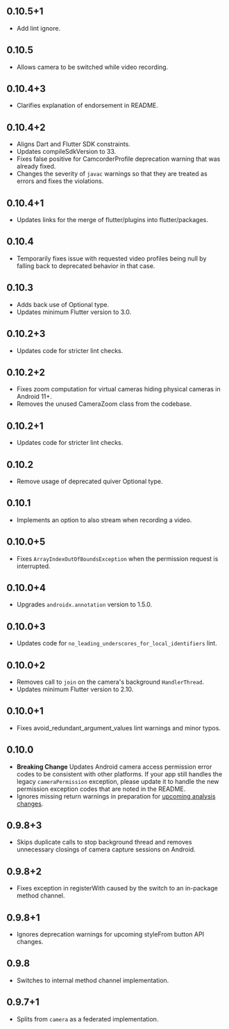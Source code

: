 ## 0.10.5+1

* Add lint ignore.

## 0.10.5

* Allows camera to be switched while video recording.
## 0.10.4+3

* Clarifies explanation of endorsement in README.

## 0.10.4+2

* Aligns Dart and Flutter SDK constraints.
* Updates compileSdkVersion to 33.
* Fixes false positive for CamcorderProfile deprecation warning
  that was already fixed.
* Changes the severity of `javac` warnings so that they are treated as errors and fixes the violations.

## 0.10.4+1

* Updates links for the merge of flutter/plugins into flutter/packages.

## 0.10.4

* Temporarily fixes issue with requested video profiles being null by falling back to deprecated behavior in that case.

## 0.10.3

* Adds back use of Optional type.
* Updates minimum Flutter version to 3.0.

## 0.10.2+3

* Updates code for stricter lint checks.

## 0.10.2+2

* Fixes zoom computation for virtual cameras hiding physical cameras in Android 11+.
* Removes the unused CameraZoom class from the codebase.

## 0.10.2+1

* Updates code for stricter lint checks.

## 0.10.2

* Remove usage of deprecated quiver Optional type.

## 0.10.1

* Implements an option to also stream when recording a video.

## 0.10.0+5

* Fixes `ArrayIndexOutOfBoundsException` when the permission request is interrupted.

## 0.10.0+4

* Upgrades `androidx.annotation` version to 1.5.0.

## 0.10.0+3

* Updates code for `no_leading_underscores_for_local_identifiers` lint.

## 0.10.0+2

* Removes call to `join` on the camera's background `HandlerThread`.
* Updates minimum Flutter version to 2.10.

## 0.10.0+1

* Fixes avoid_redundant_argument_values lint warnings and minor typos.

## 0.10.0

* **Breaking Change** Updates Android camera access permission error codes to be consistent with other platforms. If your app still handles the legacy `cameraPermission` exception, please update it to handle the new permission exception codes that are noted in the README.
* Ignores missing return warnings in preparation for [upcoming analysis changes](https://github.com/flutter/flutter/issues/105750).

## 0.9.8+3

* Skips duplicate calls to stop background thread and removes unnecessary closings of camera capture sessions on Android.

## 0.9.8+2

* Fixes exception in registerWith caused by the switch to an in-package method channel.

## 0.9.8+1

* Ignores deprecation warnings for upcoming styleFrom button API changes.

## 0.9.8

* Switches to internal method channel implementation.

## 0.9.7+1

* Splits from `camera` as a federated implementation.
